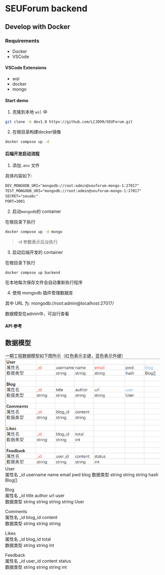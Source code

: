# SEUForum backend

## Develop with Docker

### Requirements

- Docker
- VSCode

#### VSCode Extensions
- wsl
- docker
- mongo

#### Start demo
1. 克隆到本地 `wsl` 中
``` bash
git clone -b dev1.0 https://github.com/LCJD99/SEUForum.git
```
2. 在根目录构建docker镜像
``` bash
docker compose up -d
```

#### 后端开发启动流程

1. 添加`.env` 文件

具体内容如下:
```txt
DEV_MONGODB_URI="mongodb://root:admin@seuforum-mongo-1:27017"
TEST_MONGODB_URI="mongodb://root:admin@seuforum-mongo-1:27017"
SECRET="seuabc"
PORT=3001
```

2. 启动`mongodb`的 container

在根目录下执行
```bash
docker compose up -d mongo
```

> -d 参数表示后台执行

3. 启动后端开发的 container

在根目录下执行
```bash
docker compose up backend
```
在本地每次保存文件会自动重新执行程序

4.  使用 mongodb 插件管理数据库

其中 URL 为: mongodb://root:admin@localhost:27017/

数据模型在admin中，可自行查看


#### API 参考

## 数据模型
一期工程数据模型如下图所示（红色表示主键，蓝色表示外键）
![alt text](image.png)
User						
属性名	_id	username	name	email	pwd	blog
数据类型		string	string	string	hash	Blog[]
                        
Blog						
属性名	_id	title	author	url	user	
数据类型	string	string	string	string	User	
                        
Comments						
属性名	_id	blog_id	content			
数据类型	string	string	string			
                        
Likes						
属性名	_id	blog_id	total			
数据类型	string	string	int			
                        
Feedback						
属性名	_id	user_id	content	status		
数据类型	string	string	string	int		
	
